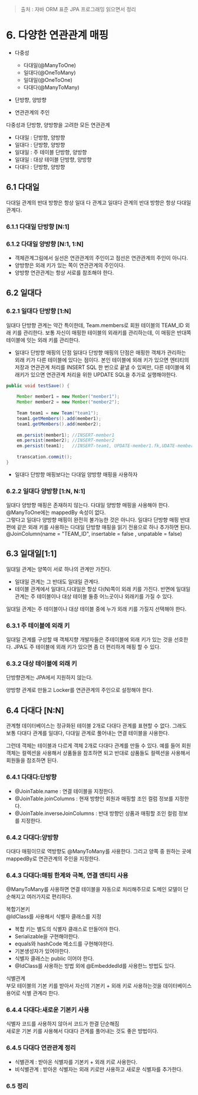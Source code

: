 > 출처 : 자바 ORM 표준 JPA 프로그래밍 읽으면서 정리  

# 6. 다양한 연관관계 매핑
- 다중성
  * 다대일(@ManyToOne) 
  * 일대다(@OneToMany) 
  * 일대일(@OneToOne) 
  * 다대다(@ManyToMany) 
  
- 단방향, 양방향
- 연관관계의 주인

다중성과 단방향, 양방향을 고려한 모든 연관관계
- 다대일 : 단방향, 양방향
- 일대다 : 단방향, 양방향
- 일대일 : 주 테이블 단방향, 양방향
- 일대일 : 대상 테이블 단방향, 양방향
- 다대다 : 단방향, 양방향

## 6.1 다대일
다대일 관계의 반대 방향은 항상 일대 다 관계고 일대다 관계의 반대 방향은 항상 다대일 관계다.

### 6.1.1 다대일 단방향 [N:1]
### 6.1.2 다대일 양방향 [N:1, 1:N]
- 객체관계그림에서 실선은 연관관계의 주인이고 점선은 연관관계의 주인이 아니다.
- 양방향은 외래 키가 있는 쪽이 연관관계의 주인이다.
- 양방향 연관관계는 항상 서로를 참조해야 한다.

## 6.2 일대다
### 6.2.1 일대다 단방향 [1:N]
일대다 단방향 관계는 약간 특이한데, Team.members로 회원 테이블의 TEAM_ID 외래 키를 관리한다.
보통 자신이 매핑한 테이블의 외래키를 관리하는데, 이 매핑은 반대쪽 테이블에 잇는 외래 키를 관리한다.

- 일대다 단방향 매핑의 단점
일대다 단방향 매핑의 단점은 매핑한 객체가 관리하는 외래 키가 다른 테이블에 있다는 점이다.
본인 테이블에 외래 키가 있으면 엔티티의 저장과 연관관계 처리를 INSERT SQL 한 번으로 끝낼 수 있찌만,
다른 테이블에 외래키가 있으면 연관관계 처리을 위한 UPDATE SQL을 추가로 실행해야한다.
  
```java
public void testSave() {
    
    Member member1 = new Member("member1");
    Member member2 = new Member("member2");
    
    Team team1 = new Team("team1");
    team1.getMembers().add(member1);
    team1.getMembers().add(member2);
    
    em.persist(member1); //INSERT-member1
    em.persist(member2); //INSERT-member2
    em.persist(team1);   //INSERT-team1, UPDATE-member1.fk,UDATE-member2.fk
        
    transcation.commit();
}
```

- 일대다 단방향 매핑보다는 다대일 양방향 매핑을 사용하자

### 6.2.2 일대다 양방향 [1:N, N:1]
일대다 양방향 매핑은 존재하지 않는다. 다대일 양방향 매핑을 사용해야 한다.
@ManyToOne에는 mappedBy 속성이 없다.  
그렇다고 일대다 양방향 매핑이 완전히 불가능한 것은 아니다. 일대다 단방향 매핑 반대편에 같은 외래 키를 사용하는
다대일 단방향 매핑을 읽기 전용으로 하나 추가하면 된다. @JoinColumn(name = "TEAM_ID", insertable = false , unpatable = false)

## 6.3 일대일[1:1]
일대일 관계는 양쪽이 서로 하나의 관계만 가진다.

- 일대일 관계는 그 반대도 일대일 관계다.
- 테이블 관계에서 일대다,다대일은 항상 다(N)쪽이 외래 키를 가진다. 
반면에 일대일 관계는 주 테이블이나 대상 테이블 둘중 어느곳이나 외래키를 가질 수 있다.

일대일 관계는 주 테이블이나 대상 테이블 중에 누가 외래 키를 가질지 선택해야 한다.

### 6.3.1 주 테이블에 외래 키
일대일 관계를 구성할 때 객체지향 개발자들은 주테이블에 외래 키가 있는 것을 선호한다.
JPA도 주 테이블에 외래 키가 있으면 좀 더 편리하게 매핑 할 수 있다.

### 6.3.2 대상 테이블에 외래 키
단방향관계는 JPA에서 지원하지 않는다.

양방향 관계로 만들고 Locker를 연관관계의 주인으로 설정해야 한다.

## 6.4 다대다 [N:N]
관계형 데이터베이스는 정규화된 테이블 2개로 다대다 관계를 표현할 수 없다.
그래도 보통 다대다 관계를 일대다, 다대일 관계로 풀어내는 연결 테이블을 사용한다.

그런데 객체는 테이블과 다르게 객체 2개로 다대다 관계를 만들 수 있다. 
예를 들어 회원 객체는 컬렉션을 사용해서 상품들을 참조하면 되고 반대로 삼품들도 컬렉션을 사용해서 회원들을 참조하면 된다.

### 6.4.1 다대다:단방향
- @JoinTable.name : 연결 테이블을 지정한다.
- @JoinTable.joinColumns : 현재 방향인 회원과 매핑할 조인 컬럼 정보를 지정한다.
- @JoinTable.inverseJoinColumns : 반대 방향인 상품과 매핑할 조인 컬럼 정보를 지정한다.

### 6.4.2 다대다:양방향
다대다 매핑이므로 역방향도 @ManyToMany를 사용한다. 그리고 양쪽 중 원하는 곳에 mappedBy로 연관관계의 주인을 지정한다.

### 6.4.3 다대다:매핑 한계와 극복, 연결 엔티티 사용
@ManyToMany를 사용하면 연결 테이블을 자동으로 처리해주므로 도메인 모델이 단순해지고 여러가지로 편리하다.

복합기본키  
@IdClass를 사용해서 식별자 클래스를 지정  
- 복합 키는 별도의 식별자 클래스로 만들어야 한다.
- Serializable을 구현해야한다.
- equals와 hashCode 메소드를 구현해야한다.
- 기본생성자가 있어야한다.
- 식별자 클래스는 public 이어야 한다.
- @IdClass를 사용하는 방법 외에 @EmbeddedId를 사용한느 방법도 있다.

식별관계  
부모 테이블의 기본 키를 받아서 자신의 기본키 + 외래 키로 사용하는것을 데이터베이스 용어로 식별 관계라 한다.

### 6.4.4 다대다:새로운 기본키 사용
식별자 코드를 사용하지 않아서 코드가 한결 단순해짐  
새로운 기본 키를 사용해서 다대다 관계를 풀어내는 것도 좋은 방법이다.

### 6.4.5 다대다 연관관계 정리
- 식별관계 : 받아온 식별자를 기본키 + 외래 키로 사용한다.
- 비식별관계 : 받아온 식별자는 외래 키로만 사용하고 새로운 식별자를 추가한다.

### 6.5 정리


